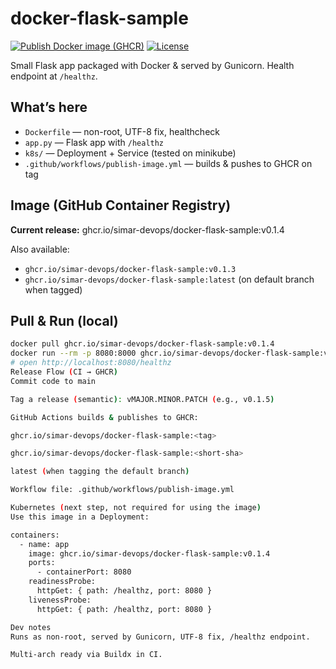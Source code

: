 # docker-flask-sample

[![Publish Docker image (GHCR)](https://img.shields.io/github/actions/workflow/status/Simar-DevOps/docker-flask-sample/publish-image.yml?label=Publish%20Docker%20image&logo=github-actions)](https://github.com/Simar-DevOps/docker-flask-sample/actions)
[![License](https://img.shields.io/badge/License-MIT-informational)](LICENSE)

Small Flask app packaged with Docker & served by Gunicorn. Health endpoint at `/healthz`.

## What’s here
- `Dockerfile` — non-root, UTF-8 fix, healthcheck
- `app.py` — Flask app with `/healthz`
- `k8s/` — Deployment + Service (tested on minikube)
- `.github/workflows/publish-image.yml` — builds & pushes to GHCR on tag

## Image (GitHub Container Registry)

**Current release:**
ghcr.io/simar-devops/docker-flask-sample:v0.1.4

Also available:
- `ghcr.io/simar-devops/docker-flask-sample:v0.1.3`
- `ghcr.io/simar-devops/docker-flask-sample:latest` (on default branch when tagged)

## Pull & Run (local)

```bash
docker pull ghcr.io/simar-devops/docker-flask-sample:v0.1.4
docker run --rm -p 8080:8000 ghcr.io/simar-devops/docker-flask-sample:v0.1.4
# open http://localhost:8080/healthz
Release Flow (CI → GHCR)
Commit code to main

Tag a release (semantic): vMAJOR.MINOR.PATCH (e.g., v0.1.5)

GitHub Actions builds & publishes to GHCR:

ghcr.io/simar-devops/docker-flask-sample:<tag>

ghcr.io/simar-devops/docker-flask-sample:<short-sha>

latest (when tagging the default branch)

Workflow file: .github/workflows/publish-image.yml

Kubernetes (next step, not required for using the image)
Use this image in a Deployment:

containers:
  - name: app
    image: ghcr.io/simar-devops/docker-flask-sample:v0.1.4
    ports:
      - containerPort: 8080
    readinessProbe:
      httpGet: { path: /healthz, port: 8080 }
    livenessProbe:
      httpGet: { path: /healthz, port: 8080 }

Dev notes
Runs as non-root, served by Gunicorn, UTF-8 fix, /healthz endpoint.

Multi-arch ready via Buildx in CI.

